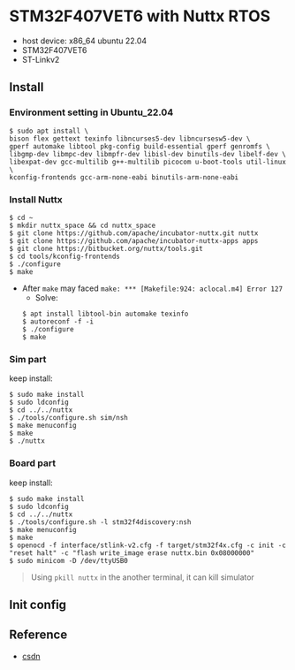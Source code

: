 # STM32F407VET6 with Nuttx RTOS
* host device: x86_64 ubuntu 22.04
* STM32F407VET6
* ST-Linkv2

## Install
### Environment setting in Ubuntu_22.04
```shell
$ sudo apt install \
bison flex gettext texinfo libncurses5-dev libncursesw5-dev \
gperf automake libtool pkg-config build-essential gperf genromfs \
libgmp-dev libmpc-dev libmpfr-dev libisl-dev binutils-dev libelf-dev \
libexpat-dev gcc-multilib g++-multilib picocom u-boot-tools util-linux \
kconfig-frontends gcc-arm-none-eabi binutils-arm-none-eabi
```

### Install Nuttx 
```shell
$ cd ~ 
$ mkdir nuttx_space && cd nuttx_space
$ git clone https://github.com/apache/incubator-nuttx.git nuttx
$ git clone https://github.com/apache/incubator-nuttx-apps apps
$ git clone https://bitbucket.org/nuttx/tools.git
$ cd tools/kconfig-frontends
$ ./configure
$ make
```
* After `make` may faced `make: *** [Makefile:924: aclocal.m4] Error 127`
  * Solve: 
  ```shell
  $ apt install libtool-bin automake texinfo
  $ autoreconf -f -i
  $ ./configure
  $ make
  ```
### Sim part
keep install:
```shell
$ sudo make install
$ sudo ldconfig
$ cd ../../nuttx
$ ./tools/configure.sh sim/nsh
$ make menuconfig
$ make
$ ./nuttx
```

### Board part
keep install:
```shell
$ sudo make install
$ sudo ldconfig
$ cd ../../nuttx
$ ./tools/configure.sh -l stm32f4discovery:nsh
$ make menuconfig
$ make
$ openocd -f interface/stlink-v2.cfg -f target/stm32f4x.cfg -c init -c "reset halt" -c "flash write_image erase nuttx.bin 0x08000000"
$ sudo minicom -D /dev/ttyUSB0
```

> Using `pkill nuttx` in the another terminal, it can kill simulator
## Init config

## Reference 
* [csdn](https://blog.csdn.net/Alkaid2000/article/details/127573074?spm=1001.2014.3001.5502)
